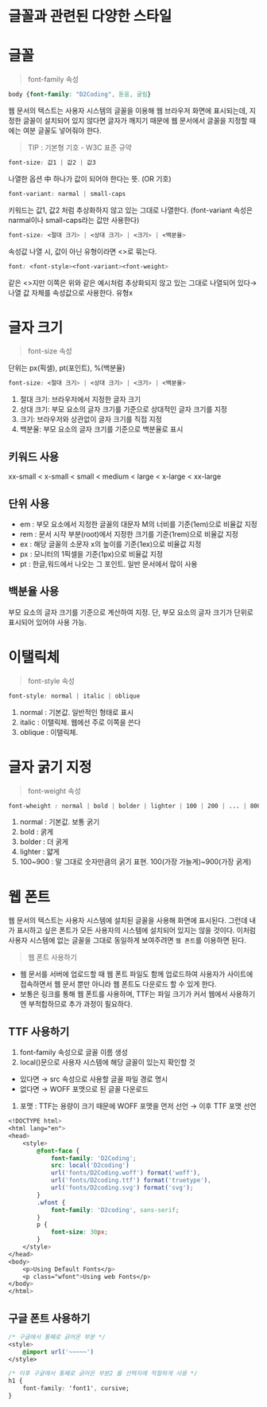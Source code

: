 # 글꼴과 관련된 다양한 스타일

# 글꼴

> font-family 속성

```css
body {font-family: "D2Coding", 돋움, 굴림}
```

웹 문서의 텍스트는 사용자 시스템의 글꼴을 이용해 웹 브라우저 화면에 표시되는데, 지정한 글꼴이 설치되어 있지 않다면 글자가 깨지기 때문에 웹 문서에서 글꼴을 지정할 때에는 여분 글꼴도 넣어줘야 한다.

> TIP : 기본형 기호 - W3C 표준 규약

```css
font-size: 값1 | 값2 | 값3
```

나열한 옵션 中 하나가 값이 되어야 한다는 뜻. (OR 기호)

```css
font-variant: narmal | small-caps
```

키워드는 값1, 값2 처럼 추상화하지 않고 있는 그대로 나열한다. (font-variant 속성은 narmal이나 small-caps라는 값만 사용한다) 

```css
font-size: <절대 크기> | <상대 크기> | <크기> | <백분율>
```

속성값 나열 시, 값이 아닌 유형이라면 <>로 묶는다.

```css
font: <font-style><font-variant><font-weight>
```

같은 <>지만 이쪽은 위와 같은 예시처럼 추상화되지 않고 있는 그대로 나열되어 있다→ 나열 값 자체를 속성값으로 사용한다. 유형x

# 글자 크기

> font-size 속성

단위는 px(픽셀), pt(포인트), %(백분율)

```css
font-size: <절대 크기> | <상대 크기> | <크기> | <백분율>
```

1. 절대 크기: 브라우저에서 지정한 글자 크기
2. 상대 크기: 부모 요소의 글자 크기를 기준으로 상대적인 글자 크기를 지정
3. 크기: 브라우저와 상관없이 글자 크기를 직접 지정
4. 백분율: 부모 요소의 글자 크기를 기준으로 백분율로 표시

## 키워드 사용

xx-small < x-small < small < medium < large < x-large < xx-large

## 단위 사용

- em : 부모 요소에서 지정한 글꼴의 대문자 M의 너비를 기준(1em)으로 비율값 지정
- rem : 문서 시작 부분(root)에서 지정한 크기를 기준(1rem)으로 비율값 지정
- ex : 해당 글꼴의 소문자 x의 높이를 기준(1ex)으로 비율값 지정
- px : 모니터의 1픽셀을 기준(1px)으로 비율값 지정
- pt : 한글,워드에서 나오는 그 포인트. 일반 문서에서 많이 사용

## 백분율 사용

부모 요소의 글자 크기를 기준으로 계산하여 지정. 단, 부모 요소의 글자 크기가 단위로 표시되어 있어야 사용 가능.

# 이탤릭체

> font-style 속성

```css
font-style: normal | italic | oblique
```

1. normal : 기본값. 일반적인 형태로 표시
2. italic : 이탤릭체. 웹에선 주로 이쪽을 쓴다
3. oblique : 이탤릭체.

# 글자 굵기 지정

> font-weight 속성

```css
font-wheight : normal | bold | bolder | lighter | 100 | 200 | ... | 800 | 900
```

1. normal : 기본값. 보통 굵기
2. bold : 굵게
3. bolder : 더 굵게
4. lighter : 얇게
5. 100~900 : 말 그대로 숫자만큼의 굵기 표현. 100(가장 가늘게)~900(가장 굵게)

# 웹 폰트

웹 문서의 텍스트는 사용자 시스템에 설치된 글꼴을 사용해 화면에 표시된다. 그런데 내가 표시하고 싶은 폰트가 모든 사용자의 시스템에 설치되어 있지는 않을 것이다. 이처럼 사용자 시스템에 없는 글꼴을 그대로 동일하게 보여주려면 `웹 폰트`를 이용하면 된다.

> 웹 폰트 사용하기

- 웹 문서를 서버에 업로드할 때 웹 폰트 파일도 함께 업로드하여 사용자가 사이트에 접속하면서 웹 문서 뿐만 아니라 웹 폰트도 다운로드 할 수 있게 한다.
- 보통은 링크를 통해 웹 폰트를 사용하며, TTF는 파일 크기가 커서 웹에서 사용하기엔 부적합하므로 추가 과정이 필요하다.

## TTF 사용하기

1. font-family 속성으로 글꼴 이름 생성
2. local()문으로 사용자 시스템에 해당 글꼴이 있는지 확인할 것
- 있다면 → src 속성으로 사용할 글꼴 파일 경로 명시
- 없다면 → WOFF 포맷으로 된 글꼴 다운로드
1. 포맷 : TTF는 용량이 크기 때문에 WOFF 포맷을 먼저 선언 → 이후 TTF 포맷 선언

```css
<!DOCTYPE html>
<html lang="en">
<head>
    <style>
        @font-face {
            font-family: 'D2Coding';
            src: local('D2coding') 
            url('fonts/D2Coding.woff') format('woff'),
            url('fonts/D2coding.ttf') format('truetype'),
            url('fonts/D2coding.svg') format('svg');
        }
        .wfont {
            font-family: 'D2coding', sans-serif;
        }
        p {
            font-size: 30px;
        }
    </style>
</head>
<body>
    <p>Using Default Fonts</p>
    <p class="wfont">Using web Fonts</p>
</body>
</html>
```

## 구글 폰트 사용하기

```css
/* 구글에서 통째로 긁어온 부분 */
<style>
    @import url('~~~~~')
</style>

/* 이후 구글에서 통째로 긁어온 부분2 를 선택자에 적절하게 사용 */
h1 {
    font-family: 'font1', cursive;
}
```